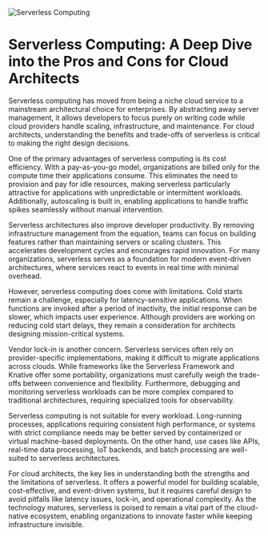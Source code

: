 ![Serverless Computing](https://www.tatvasoft.com/blog/wp-content/uploads/2020/05/Serverless-An-Emerging-Software-Architecture.jpg)

# Serverless Computing: A Deep Dive into the Pros and Cons for Cloud Architects

Serverless computing has moved from being a niche cloud service to a mainstream architectural choice for enterprises. By abstracting away server management, it allows developers to focus purely on writing code while cloud providers handle scaling, infrastructure, and maintenance. For cloud architects, understanding the benefits and trade-offs of serverless is critical to making the right design decisions.

One of the primary advantages of serverless computing is its cost efficiency. With a pay-as-you-go model, organizations are billed only for the compute time their applications consume. This eliminates the need to provision and pay for idle resources, making serverless particularly attractive for applications with unpredictable or intermittent workloads. Additionally, autoscaling is built in, enabling applications to handle traffic spikes seamlessly without manual intervention.

Serverless architectures also improve developer productivity. By removing infrastructure management from the equation, teams can focus on building features rather than maintaining servers or scaling clusters. This accelerates development cycles and encourages rapid innovation. For many organizations, serverless serves as a foundation for modern event-driven architectures, where services react to events in real time with minimal overhead.

However, serverless computing does come with limitations. Cold starts remain a challenge, especially for latency-sensitive applications. When functions are invoked after a period of inactivity, the initial response can be slower, which impacts user experience. Although providers are working on reducing cold start delays, they remain a consideration for architects designing mission-critical systems.

Vendor lock-in is another concern. Serverless services often rely on provider-specific implementations, making it difficult to migrate applications across clouds. While frameworks like the Serverless Framework and Knative offer some portability, organizations must carefully weigh the trade-offs between convenience and flexibility. Furthermore, debugging and monitoring serverless workloads can be more complex compared to traditional architectures, requiring specialized tools for observability.

Serverless computing is not suitable for every workload. Long-running processes, applications requiring consistent high performance, or systems with strict compliance needs may be better served by containerized or virtual machine-based deployments. On the other hand, use cases like APIs, real-time data processing, IoT backends, and batch processing are well-suited to serverless architectures.

For cloud architects, the key lies in understanding both the strengths and the limitations of serverless. It offers a powerful model for building scalable, cost-effective, and event-driven systems, but it requires careful design to avoid pitfalls like latency issues, lock-in, and operational complexity. As the technology matures, serverless is poised to remain a vital part of the cloud-native ecosystem, enabling organizations to innovate faster while keeping infrastructure invisible.
